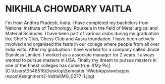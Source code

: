 # NIKHILA CHOWDARY VAITLA
I'm from Andhra Pradesh, India. I have completed my bachelors from National Institute of Technology, Rourkela in the field of Metallurgical and Material Sciences. I have been part of various clubs during my graduation like Chef's Club, Chess Club and Aasra foundation. I have been actively involved and organised the fests in our college where people from all over India vists. After my graduation I have worked for a company called Jindal Stainless Limited. I worked as a associate manager for 2 years. I always wanted to pursue masters in USA. Finally my dream to pursue masters in one of the finest colleges has come true.
![My Pic](C:\Users\S546518\Desktop\Semester 1\WebApps\webapps repos\Assignment2-Vaitla\IMG_0277-1.jpg)